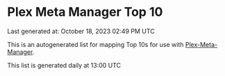 # Plex Meta Manager Top 10
Last generated at: October 18, 2023 02:49 PM UTC

This is an autogenerated list for mapping Top 10s for use with [Plex-Meta-Manager](https://github.com/meisnate12/Plex-Meta-Manager).

This list is generated daily at 13:00 UTC

